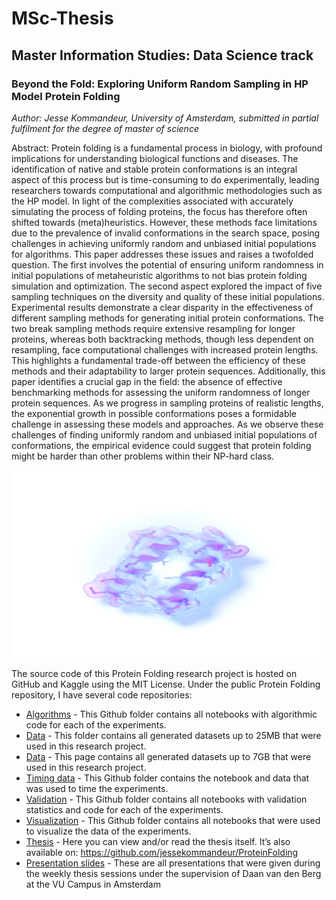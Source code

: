 # MSc-Thesis
## Master Information Studies: Data Science track

### Beyond the Fold: Exploring Uniform Random Sampling in HP Model Protein Folding
*Author: Jesse Kommandeur, University of Amsterdam, submitted in partial fulfilment for the degree of master of science*

Abstract: Protein folding is a fundamental process in biology, with profound implications for understanding biological functions and diseases. The identification of native and stable protein conformations is an integral aspect of this process but is time-consuming to do experimentally, leading researchers towards computational and algorithmic methodologies such as the HP model. In light of the complexities associated with accurately simulating the process of folding proteins, the focus has therefore often shifted towards (meta)heuristics. However, these methods face limitations due to the prevalence of invalid conformations in the search space, posing challenges in achieving uniformly random and unbiased initial populations for algorithms. This paper addresses these issues and raises a twofolded question. The first involves the potential of ensuring uniform randomness in initial populations of metaheuristic algorithms to not bias protein folding simulation and optimization. The second aspect explored the impact of five sampling techniques on the diversity and quality of these initial populations. Experimental results demonstrate a clear disparity in the effectiveness of different sampling methods for generating initial protein conformations. The two break sampling methods require extensive resampling for longer proteins, whereas both backtracking methods, though less dependent on resampling, face computational challenges with increased protein lengths. This highlights a fundamental trade-off between the efficiency of these methods and their adaptability to larger protein sequences. Additionally, this paper identifies a crucial gap in the field: the absence of effective benchmarking methods for assessing the uniform randomness of longer protein sequences. As we progress in sampling proteins of realistic lengths, the exponential growth in possible conformations poses a formidable challenge in assessing these models and approaches. As we observe these challenges of finding uniformly random and unbiased initial populations of conformations, the empirical evidence could suggest that protein folding might be harder than other problems within their NP-hard class.

<p align="center">
<img src="https://github.com/jessekommandeur/Protein-Folding/blob/main/Thesis/fcover.png" width="600" height="300">

The source code of this Protein Folding research project is hosted on GitHub and Kaggle using the MIT License. Under the public Protein Folding repository, I have several code repositories:
- [Algorithms](https://github.com/jessekommandeur/Protein-Folding/edit/main/Code) - This Github folder contains all notebooks with algorithmic code for each of the experiments.
- [Data](https://github.com/jessekommandeur/Protein-Folding/edit/main/Data) - This folder contains all generated datasets up to 25MB that were used in this research project.
- [Data](https://www.kaggle.com/datasets/jessekom/protein-folding-hp-model) - This page contains all generated datasets up to 7GB that were used in this research project.
- [Timing data](https://github.com/jessekommandeur/Protein-Folding/edit/main/Timing_Data) - This Github folder contains the notebook and data that was used to time the experiments. 
- [Validation](https://github.com/jessekommandeur/Protein-Folding/edit/main/Validation) - This Github folder contains all notebooks with validation statistics and code for each of the experiments. 
- [Visualization](https://github.com/jessekommandeur/Protein-Folding/edit/main/Visualization) - This Github folder contains all notebooks that were used to visualize the data of the experiments. 
- [Thesis](https://github.com/jessekommandeur/Protein-Folding/edit/main/Thesis) - Here you can view and/or read the thesis itself. It’s also available on: https://github.com/jessekommandeur/ProteinFolding
- [Presentation slides](https://github.com/jessekommandeur/Protein-Folding/tree/main/Presentation%20slides) - These are all presentations that were given during the weekly thesis sessions under the supervision of Daan van den Berg at the VU Campus in Amsterdam
